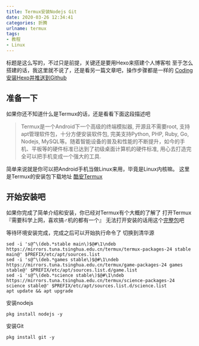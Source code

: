 ```yaml
---
title: Termux安装Nodejs Git
date: 2020-03-26 12:34:41
categories: 折腾
urlname: termux
tags:
- 教程
- Linux
---
```

标题是这么写的，不过只是前提，关键还是要用Hexo来搭建个人博客啦
至于怎么搭建的话，我这里就不说了，还是看另一篇文章吧，操作步骤都是一样的
[Coding安装Hexo并推送到Github](https://www.scorain.com/van/14.html)

## 准备一下
如果你还不知道什么是Termux的话，还是看看下面这段描述吧
>Termux是一个Android下一个高级的终端模拟器, 开源且不需要root, 支持apt管理软件包，十分方便安装软件包, 完美支持Python, PHP, Ruby, Go, Nodejs, MySQL等。随着智能设备的普及和性能的不断提升，如今的手机、平板等的硬件标准已达到了初级桌面计算机的硬件标准, 用心去打造完全可以把手机变成一个强大的工具.

简单来说就是你可以把Android手机当做Linux来用，毕竟是Linux内核嘛。
这里是Termux的安装包下载地址
[酷安Termux](https://www.coolapk.com/apk/com.termux)

## 开始安装吧
如果你完成了简单介绍和安装，你已经对Termux有个大概的了解了
打开Termux『需要科学上网，喜欢搞♂机的都有一个』
无法打开安装的话用这个[完整包](https://tonyij.coding.net/s/550ac343-e525-458a-b396-084b3c3996b5)吧

等待环境安装完成，完成之后可以开始执行命令了
切换到清华源
```
sed -i 's@^\(deb.*stable main\)$@#\1\ndeb https://mirrors.tuna.tsinghua.edu.cn/termux/termux-packages-24 stable main@' $PREFIX/etc/apt/sources.list
sed -i 's@^\(deb.*games stable\)$@#\1\ndeb https://mirrors.tuna.tsinghua.edu.cn/termux/game-packages-24 games stable@' $PREFIX/etc/apt/sources.list.d/game.list
sed -i 's@^\(deb.*science stable\)$@#\1\ndeb https://mirrors.tuna.tsinghua.edu.cn/termux/science-packages-24 science stable@' $PREFIX/etc/apt/sources.list.d/science.list
apt update && apt upgrade
```
安装nodejs
```
pkg install nodejs -y
```
安装Git
```
pkg install git -y
```